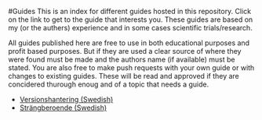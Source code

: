 #Guides
This is an index for different guides hosted in this repository. Click on the link to get to the guide that interests you. These guides are based on my (or the authers) experience and in some cases scientific trials/research.

All guides published here are free to use in both educational purposes and profit based purposes. But if they are used a clear source of where they were found must be made and the authors name (if available) must be stated. You are also free to make push requests with your own guide or with changes to existing guides. These will be read and approved if they are concidered thurough enoug and of a topic that needs a guide.

* [Versionshantering (Swedish)](https://github.com/gingerswede/guides/blob/master/versionshantering.md)
* [Strängberoende (Swedish)](https://github.com/gingerswede/guides/blob/master/strangberoende.md)